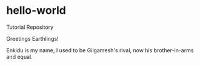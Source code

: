 # hello-world
Tutorial Repository

Greetings Earthlings!

Enkidu is my name, I used to be Gilgamesh's rival, now his brother-in-arms and equal.
